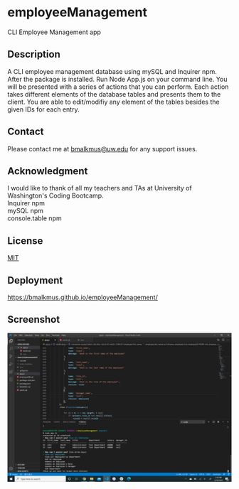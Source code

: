 # employeeManagement
CLI Employee Management app
## Description
A CLI employee management database using mySQL and Inquirer npm. After the package is installed. Run Node App.js on your command line. You will be presented with a series of actions that you can perform. Each action takes different elements of the database tables and presents them to the client. You are able to edit/modifiy any element of the tables besides the given IDs for each entry.
## Contact
Please contact me at bmalkmus@uw.edu for any support issues.
## Acknowledgment
I would like to thank of all my teachers and TAs at University of Washington's Coding Bootcamp. <br>
Inquirer npm <br>
mySQL npm <br>
console.table npm <br>

## License
[MIT](https://choosealicense.com/licenses/mit/)

## Deployment
https://bmalkmus.github.io/employeeManagement/

## Screenshot
![Screenshot](CLImanagement.png)
